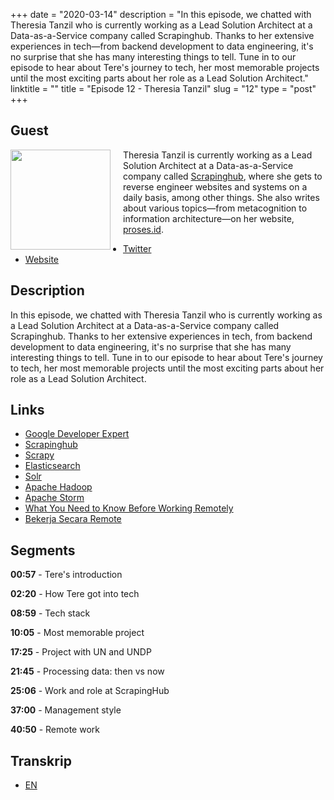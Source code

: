 +++
date = "2020-03-14"
description = "In this episode, we chatted with Theresia Tanzil who is currently working as a Lead Solution Architect at a Data-as-a-Service company called Scrapinghub. Thanks to her extensive experiences in tech—from backend development to data engineering, it's no surprise that she has many interesting things to tell. Tune in to our episode to hear about Tere's journey to tech, her most memorable projects until the most exciting parts about her role as a Lead Solution Architect."
linktitle = ""
title = "Episode 12 - Theresia Tanzil"
slug = "12"
type = "post"
+++

## Guest
<img style="float: left; width: 160px; margin-right: 20px;" src="/img/ep12.jpg">

Theresia Tanzil is currently working as a Lead Solution Architect at a Data-as-a-Service company called [Scrapinghub](https://scrapinghub.com), where she gets to reverse engineer websites and systems on a daily basis, among other things. She also writes about various topics—from metacognition to information architecture—on her website, [proses.id](https://proses.id).

- [Twitter](https://twitter.com/theresiatanzil)
- [Website](http://proses.id)

## Description 
In this episode, we chatted with Theresia Tanzil who is currently working as a Lead Solution Architect at a Data-as-a-Service company called Scrapinghub. Thanks to her extensive experiences in tech, from backend development to data engineering, it's no surprise that she has many interesting things to tell. Tune in to our episode to hear about Tere's journey to tech, her most memorable projects until the most exciting parts about her role as a Lead Solution Architect.

## Links
- [Google Developer Expert](https://developers.google.com/community/experts/directory)
- [Scrapinghub](https://scrapinghub.com)
- [Scrapy](https://scrapy.org/)
- [Elasticsearch](https://www.elastic.co/)
- [Solr](https://lucene.apache.org/solr/)
- [Apache Hadoop](https://hadoop.apache.org/)
- [Apache Storm](https://storm.apache.org/)
- [What You Need to Know Before Working Remotely](http://proses.id/what-you-need-to-know-before-working-remotely/)
- [Bekerja Secara Remote](http://proses.id/bekerja-secara-remote/)

## Segments
**00:57** - Tere's introduction

**02:20** - How Tere got into tech

**08:59** - Tech stack

**10:05** - Most memorable project

**17:25** - Project with UN and UNDP

**21:45** - Processing data: then vs now

**25:06** - Work and role at ScrapingHub

**37:00** - Management style

**40:50** - Remote work

## Transkrip
- [EN](transcript)
